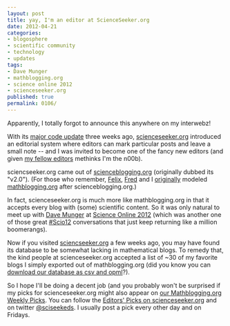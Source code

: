 ```yaml
---
layout: post
title: yay, I'm an editor at ScienceSeeker.org
date: 2012-04-21
categories:
- blogosphere
- scientific community
- technology
- updates
tags:
- Dave Munger
- mathblogging.org
- science online 2012
- scienceseeker.org
published: true
permalink: 0106/
---
```


Apparently, I totally forgot to announce this anywhere on my interwebz!

With its [major code update](https://web.archive.org/web/20120509091827/http://scienceseeker.org/news/2012/04/03/introducing-new-features-and-new-editors/) three weeks ago, [scienceseeker.org](http://scienceseeker.org) introduced an editorial system where editors can mark particular posts and leave a small note -- and I was invited to become one of the fancy new editors (and given [my fellow editors](https://web.archive.org/web/20121029181018/http://scienceseeker.org/news/2012/04/03/introducing-our-new-slate-of-editors/) methinks I'm the n00b).

sciencseeker.org came out of [scienceblogging.org](http://scienceblogging.org) (originally dubbed its "v2.0"). (For those who remember, [Felix](http://www.fbreuer.de), [Fred](http://ta.twi.tudelft.nl/wst/users/heymann/) and I [originally](http://mathblogging.wordpress.com/about/) modeled [mathblogging.org](http://mathblogging.org) after scienceblogging.org.)

In fact, scienceseeker.org is much more like mathblogging.org in that it accepts every blog with (some) scientific content. So it was only natural to meet up with [Dave Munger](http://twitter.com/#!/davemunger) at [Science Online 2012](http://scienceonline2012.com) (which was another one of those great [#Scio12](http://twitter.com/#!/search/%23scio12) conversations that just keep returning like a million boomerangs).

Now if you visited [sciencseeker.org](http://scienceseeker.org) a few weeks ago, you may have found its database to be somewhat lacking in mathematical blogs. To remedy that, the kind people at scienceseeker.org accepted a list of ~30 of my favorite blogs I simply exported out of mathblogging.org (did you know you can [download our database as csv and opml](https://web.archive.org/web/20120307135703/http://www.mathblogging.org/feeds)?).

So I hope I'll be doing a decent job (and you probably won't be surprised if my picks for scienceseeker.org might also appear on [our Mathblogging.org Weekly Picks](http://mathblogging.wordpress.com/category/weekly-picks/). You can follow the [Editors' Picks on scienceseeker.org](https://web.archive.org/web/*/http://scienceseeker.org/displayfeed/?type=post&filter0=modifier&value0=editorsPicks) and on twitter [@sciseekeds](http://twitter.com/#!/SciSeekEds). I usually post a pick every other day and on Fridays.
